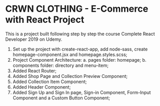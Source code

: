 # CRWN CLOTHING - E-Commerce with React Project

This is a project built following step by step the course Complete React Developer 2019 on Udemy.

1. Set up the project with create-react-app, add node-sass, create homepage-component.jsx and homepage.styles.scss;
2. Project Component Architecture:
  a. pages folder: homepage;
  b. components folder: directory and menu-item;
3. Added React Router;
4. Added Shop Page and Collection Preview Component;
5. Added Collection Item Component;
6. Added Header Component;
7. Added Sign Up and Sign In page, Sign-in Component, Form-Input Component and a Custom Button Component;
